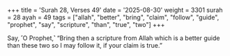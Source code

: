 +++
title = 'Surah 28, Verses 49'
date = '2025-08-30'
weight = 3301
surah = 28
ayah = 49
tags = ["allah", "better", "bring", "claim", "follow", "guide", "prophet", "say", "scripture", "than", "true", "two"]
+++

Say, ˹O Prophet,˺ “Bring then a scripture from Allah which is a better guide than these two so I may follow it, if your claim is true.”